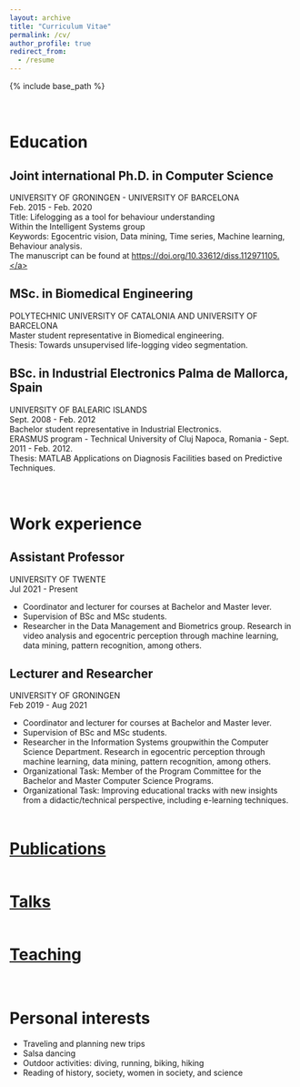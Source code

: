 ```yaml
---
layout: archive
title: "Curriculum Vitae"
permalink: /cv/
author_profile: true
redirect_from:
  - /resume
---
```

{% include base_path %}

<div style="padding-top: 20px;"></div>

# Education
## Joint international Ph.D. in Computer Science
UNIVERSITY OF GRONINGEN - UNIVERSITY OF BARCELONA <br> 
Feb. 2015 - Feb. 2020 <br>
Title: Lifelogging as a tool for behaviour understanding <br>
Within the Intelligent Systems group <br>
Keywords: Egocentric vision, Data mining, Time series, Machine learning, Behaviour analysis.<br>
The manuscript can be found at <a href="https://doi.org/10.33612/diss.112971105">https://doi.org/10.33612/diss.112971105.</a>

## MSc. in Biomedical Engineering
POLYTECHNIC UNIVERSITY OF CATALONIA AND UNIVERSITY OF BARCELONA <br>
Master student representative in Biomedical engineering.<br>
Thesis: Towards unsupervised life-logging video segmentation.

## BSc. in Industrial Electronics Palma de Mallorca, Spain
UNIVERSITY OF BALEARIC ISLANDS <br>
Sept. 2008 - Feb. 2012 <br>
Bachelor student representative in Industrial Electronics. <br>
ERASMUS program - Technical University of Cluj Napoca, Romania - Sept. 2011 - Feb. 2012. <br>
Thesis: MATLAB Applications on Diagnosis Facilities based on Predictive Techniques.

<div style="padding-top: 20px;"></div>

# Work experience

## Assistant Professor 
UNIVERSITY OF TWENTE <br>
Jul 2021 - Present <br>
* Coordinator and lecturer for courses at Bachelor and Master lever.<br>
* Supervision of BSc and MSc students.<br>
* Researcher in the Data Management and Biometrics group. Research in video analysis and egocentric perception through machine learning, data mining, pattern recognition, among others.

## Lecturer and Researcher 
UNIVERSITY OF GRONINGEN <br> 
Feb 2019 - Aug 2021 <br>
* Coordinator and lecturer for courses at Bachelor and Master lever. <br>
* Supervision of BSc and MSc students.<br>
* Researcher in the Information Systems groupwithin the Computer Science Department. Research in egocentric perception through machine learning, data mining, pattern recognition, among others. <br>
* Organizational Task: Member of the Program Committee for the Bachelor and Master Computer Science Programs.<br>
* Organizational Task: Improving educational tracks with new insights from a didactic/technical perspective, including e-learning techniques.

<h1 style="padding-top: 20px;"><a href="https://estefaniatalavera.github.io/publications/">Publications</a></h1>

<h1 style="padding-top: 20px;"><a href="https://estefaniatalavera.github.io/talks/">Talks</a></h1>

<h1 style="padding-top: 20px;"><a href="https://estefaniatalavera.github.io/teaching/">Teaching</a></h1>

<div style="padding-top: 20px;"></div>


# Personal interests
* Traveling and planning new trips
* Salsa dancing
* Outdoor activities: diving, running, biking, hiking
* Reading of history, society, women in society, and science
